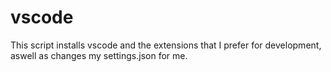 # vscode
This script installs vscode and the extensions that I prefer for development, aswell as changes my settings.json for me.
